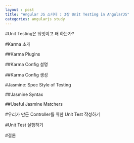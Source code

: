 ```yaml
---
layout : post
title: "Angular JS 스터디 : 3장 Unit Testing in AngularJS"
categories: angularjs study
---
```


#Unit Testing은 뭐엇이고 왜 하는가?

#Karma 소개

##Karma Plugins

##Karma Config 설명

##Karma Config 생성

#Jasmine: Spec Style of Testing

##Jasmine Syntax

##Useful Jasmine Matchers

#우리가 만든 Controller를 위한 Unit Test 작성하기

#Unit Test 실행하기

#결론
